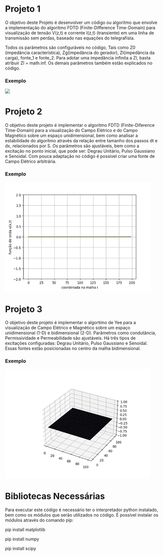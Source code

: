 # Projeto 1

O objetivo deste Projeto é desenvolver um código ou algoritmo que envolve a implementação do algoritmo FDTD (Finite-Difference Time-Domain) para visualização de tensão V(z,t)
e corrente I(z,t) (transiente) em uma linha de transmissão sem perdas, baseado nas equações do
telegrafista.

Todos os parâmetros são configuráveis no código, Tais como Z0 (impedância característica), Zg(impedância do gerador), Zl(impedância da carga), fonte_1 e fonte_2.
Para adotar uma impedância infinita a Zl, basta atribuir Zl = math.inf.
Os demais parâmetros também estão explicados no código.

### Exemplo
![](./examples/projeto1.gif)

# Projeto 2
O objetivo deste projeto é implementar o algoritmo FDTD (Finite-Diference Time-Domain) para a visualização do Campo Elétrico e do Campo Magnético sobre um espaço unidimensional, bem como analisar a estabilidade do algoritmo através da relação entre tamanho dos passos dt e dx, relacionados por S. Os parâmetros são ajustáveis, bem como a excitação no ponto inicial, que pode ser: Degrau Unitário, Pulso Gaussiano e Senoidal. Com pouca adaptação no código é possível criar uma fonte de Campo Elétrico arbitrária.

### Exemplo
![](./examples/projeto2.gif)

# Projeto 3
O objetivo deste projeto é implementar o algortimo de Yee para a visualização de Campo Elétrico e Magnético sobre um espaço unidimensional (1-D) e bidimensional (2-D). Parâmetros como condutância, Permissividade e Permeabilidade são ajustáveis. Há três tipos de excitações configuradas: Degrau Unitário, Pulso Gaussiano e Senoidal. Essas fontes estão posicionadas no centro da malha bidimensional.

### Exemplo
![](./examples/projeto3.gif)

# Bibliotecas Necessárias

Para executar este código é necessário ter o interpretador python instalado, bem como os módulos que serão utilizados no código. É possível instalar os módulos através do comando pip:

pip install matplotlib

pip install numpy

pip install scipy
